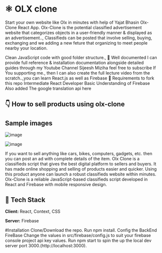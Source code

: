 # ⚛️ OLX clone

Start your own website like Olx in minutes with help of Yajat Bhasin Olx-Clone React App. Olx-Clone is the potential classified advertisement website that categorizes objects in a user-friendly manner & displayed as an advertisement.., Classifieds can be posted that involve selling, buying, exchanging and we adding a new feture that organizing to meet people nearby your location.

Clean JavaScript code with good folder structure.,
📄 Well documented
I can provide full reference & installation documentation alongside detailed guides through my Youtube Channel Sijeesh Miziha feel free to subscribe
If You supporting me., then I can also create the full lecture video from the scratch..,you can learn React.js as well as Firebase
👅 Requirements to fork this repo
Intermediate React Developer
Basic Understanding of Firebase
Also added The google translation api here

## 👇 How to sell products using olx-clone
  
## Sample images
![image](https://github.com/user-attachments/assets/b8a51e0a-ee40-4083-992a-b82ea93b1fd0)

![image](https://github.com/user-attachments/assets/127734df-7740-4f8e-b824-78df33e78803)




If you want to sell anything like cars, bikes, computers, gadgets, etc. then you can post an ad with complete details of the item. Olx Clone is a classifieds script that gives the best digital platform to sellers and buyers. It has made online shopping and selling of products easier and quicker. Using this product anyone can launch a robust classifieds website within minutes. Olx-Clone is a reliable JavaScript-based classifieds script developed in React and Firebase with mobile responsive design.

## 🦸 Tech Stack

**Client:** React, Context, CSS

**Server:** Firebase

  
 #Installation
Clone/Download the repo.
Run npm install.
Config the BackEnd FireBase Change the values in src/firebase/config.js to suit your firebase console project api key values.
Run npm start to spin the up the local dev server port 3000.(http://localhost:3000).
